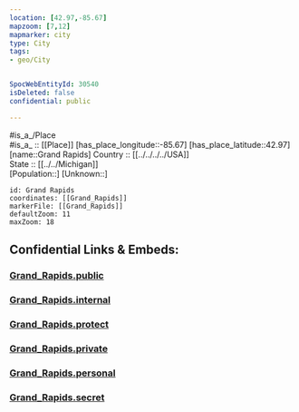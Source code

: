 ```yaml
---
location: [42.97,-85.67] 
mapzoom: [7,12] 
mapmarker: city 
type: City
tags:
- geo/City


SpocWebEntityId: 30540
isDeleted: false
confidential: public

---
```

#is_a_/Place  
#is_a_ :: [[Place]] 
[has_place_longitude::-85.67] 
[has_place_latitude::42.97] 
[name::Grand Rapids] 
Country :: [[../../../../USA]]  
State :: [[../../Michigan]]  
[Population::] 
[Unknown::] 


```leaflet
id: Grand Rapids
coordinates: [[Grand_Rapids]] 
markerFile: [[Grand_Rapids]] 
defaultZoom: 11 
maxZoom: 18
```


## Confidential Links & Embeds: 

### [Grand_Rapids.public](/_public/\Earth\Continent\America~North\USA\USA~Central\Michigan\counties~Michigan\Kent,County\cities~KentGrand_Rapids.public.md) 

### [Grand_Rapids.internal](/_internal/\Earth\Continent\America~North\USA\USA~Central\Michigan\counties~Michigan\Kent,County\cities~KentGrand_Rapids.internal.md) 

### [Grand_Rapids.protect](/_protect/\Earth\Continent\America~North\USA\USA~Central\Michigan\counties~Michigan\Kent,County\cities~KentGrand_Rapids.protect.md) 

### [Grand_Rapids.private](/_private/\Earth\Continent\America~North\USA\USA~Central\Michigan\counties~Michigan\Kent,County\cities~KentGrand_Rapids.private.md) 

### [Grand_Rapids.personal](/_personal/\Earth\Continent\America~North\USA\USA~Central\Michigan\counties~Michigan\Kent,County\cities~KentGrand_Rapids.personal.md) 

### [Grand_Rapids.secret](/_secret/\Earth\Continent\America~North\USA\USA~Central\Michigan\counties~Michigan\Kent,County\cities~KentGrand_Rapids.secret.md)

